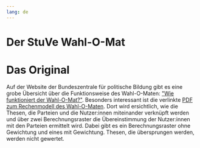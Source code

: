 ```yaml
---
lang: de
---
```


# Der StuVe Wahl-O-Mat

# Das Original
Auf der Website der Bundeszentrale für politische Bildung gibt es eine grobe Übersicht über die Funktionsweise des Wahl-O-Maten: ["Wie funktioniert der Wahl-O-Mat?"](https://www.bpb.de/themen/wahl-o-mat/294576/wie-funktioniert-der-wahl-o-mat/). Besonders interessant ist die verlinkte [PDF zum Rechenmodell des Wahl-O-Maten](https://www.bpb.de/system/files/dokument_pdf/Rechenmodell_des_Wahl-O-Mat.pdf). Dort wird ersichtlich, wie die Thesen, die Parteien und die Nutzer:innen miteinander verknüpft werden und über zwei Berechnungsraster die Übereinstimmung der Nutzer:innen mit den Parteien ermittelt wird. Dabei gibt es ein Berechnungsraster ohne Gewichtung und eines mit Gewichtung. Thesen, die übersprungen werden, werden nicht gewertet.
